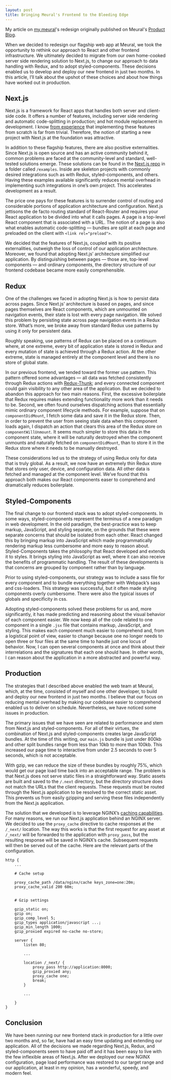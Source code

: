 ```yaml
---
layout: post
title: Bringing Meural's Frontend to the Bleeding Edge
---
```

<div class="message">
My article on <a href="https://my.meural.com">my.meural</a>'s redesign originally published on Meural's <a href="https://medium.com/meural-product-development/bringing-our-frontend-to-the-bleeding-edge-dc81b89f8d14">Product Blog</a>.
</div>

When we decided to redesign our flagship web app at Meural, we took the opportunity to rethink our approach to React and other frontend infrastructure. We ultimately decided to migrate from our own home-cooked server side rendering solution to Next.js, to change our approach to data handling with Redux, and to adopt styled-components. These decisions enabled us to develop and deploy our new frontend in just two months. In this article, I’ll talk about the upshot of these choices and about how things have worked out in production.

## Next.js

Next.js is a framework for React apps that handles both server and client-side code. It offers a number of features, including server side rendering and automatic code-splitting in production; and hot module replacement in development. I know [from experience](https://medium.com/meural-product-development/setting-up-server-side-rendering-with-react-redux-and-django-4d6f4d2fd705) that implementing these features from scratch is far from trivial. Therefore, the notion of starting a new project with Next.js at the foundation was attractive.

In addition to these flagship features, there are also positive externalities. Since Next.js is open source and has an active community behind it, common problems are faced at the community-level and standard, well-tested solutions emerge. These solutions can be found in the [Next.js repo](https://github.com/zeit/next.js/tree/canary/examples) in a folder called `/examples`. Inside are skeleton projects with commonly desired integrations such as with Redux, styled-components, and others. Having these examples available significantly reduces mental overhead in implementing such integrations in one’s own project. This accelerates development as a result.

The price one pays for these features is to surrender control of routing and considerable portions of application architecture and configuration. Next.js jettisons the de facto routing standard of React-Router and requires your React application to be divided into what it calls pages. A page is a top-level React component that is associated with a URL. The notion of a page is also what enables automatic code-splitting — bundles are split at each page and preloaded on the client with `<link rel="preload">`.

We decided that the features of Next.js, coupled with its positive externalities, outweigh the loss of control of our application architecture. Moreover, we found that adopting Next.js’ architecture simplified our application. By distinguishing between pages — those are, top-level components — and ordinary components, the directory structure of our frontend codebase became more easily comprehensible.

## Redux

One of the challenges we faced in adopting Next.js is how to persist data across pages. Since Next.js’ architecture is based on pages, and since pages themselves are React components, which are unmounted on navigation events, their state is lost with every page navigation. We solved this problem by persisting state across page navigation events in a Redux store. What’s more, we broke away from standard Redux use patterns by using it only for persistent data.

Roughly speaking, use patterns of Redux can be placed on a continuum where, at one extreme, every bit of application state is stored in Redux and every mutation of state is achieved through a Redux action. At the other extreme, state is managed entirely at the component level and there is no store of global state.

In our previous frontend, we tended toward the former use pattern. This pattern offered some advantages — all data was fetched consistently through Redux actions with [Redux-Thunk](https://github.com/reduxjs/redux-thunk); and every connected component could gain visibility to any other area of the application. But we decided to abandon this approach for two main reasons. First, the excessive boilerplate that Redux requires makes extending functionality more work than it needs to be. Second, we often found ourselves dispatching actions that essentially mimic ordinary component lifecycle methods. For example, suppose that on `componentDidMount`, I fetch some data and save it in the Redux store. Then, in order to prevent the user from seeing stale data when this component loads again, I dispatch an action that clears this area of the Redux store on `componentWillUnmount`. It seems much simpler to store this data in the component state, where it will be naturally destroyed when the component unmounts and naturally fetched on `componentDidMount`, than to store it in the Redux store where it needs to be manually destroyed.

These considerations led us to the strategy of using Redux only for data that is truly global. As a result, we now have an extremely thin Redux store that stores only user, device, and configuration data. All other data is fetched and managed at the component level. We’ve found that this approach both makes our React components easer to comprehend and dramatically reduces boilerplate.

## Styled-Components

The final change to our frontend stack was to adopt styled-components. In some ways, styled-components represent the terminus of a new paradigm in web development. In the old paradigm, the best-practice was to keep markup, JavaScript, and styling separate, on the grounds that these were separate concerns that should be isolated from each other. React changed this by bringing markup into JavaScript which made programmatically rendering markup less cumbersome and more easy to reason about. Styled-Components takes the philosophy that React developed and extends it to styles. It brings styling into JavaScript as well, where it can also receive the benefits of programmatic handling. The result of these developments is that concerns are grouped by component rather than by language.

Prior to using styled-components, our strategy was to include a sass file for every component and to bundle everything together with Webpack’s sass and css-loaders. This strategy was successful, but it often made styling components overly cumbersome. There were also the typical issues of globals and specificity in css.

Adopting styled-components solved these problems for us and, more significantly, it has made predicting and reasoning about the visual behavior of each component easier. We now keep all of the code related to one component in a single `.jsx` file that contains markup, JavaScript, and styling. This makes each component much easier to comprehend and, from a logistical point of view, easier to change because one no longer needs to open three or four files at the same time to handle just one locus of behavior. Now, I can open several components at once and think about their interrelations and the signatures that each one should have. In other words, I can reason about the application in a more abstracted and powerful way.

## Production

The strategies that I described above enabled the web team at Meural, which, at the time, consisted of myself and one other developer, to build and deploy our new frontend in just two months. I believe that our focus on reducing mental overhead by making our codebase easier to comprehend enabled us to deliver on schedule. Nevertheless, we have noticed some issues in production.

The primary issues that we have seen are related to performance and stem from Next.js and styled-components. For all of their virtues, the combination of Next.js and styled-components creates large JavaScript bundles. At the time of this writing, our `main.js` bundle is just under 800kb and other split bundles range from less than 10kb to more than 100kb. This increased our page time to interactive from under 2.5 seconds to over 5 seconds, which is not acceptable.

With gzip, we can reduce the size of these bundles by roughly 75%, which would get our page load time back into an acceptable range. The problem is that Next.js does not serve static files in a straightforward way. Static assets are built and saved to the `/.next` directory, but the directory structure does not match the URLs that the client requests. These requests must be routed through the Next.js application to be resolved to the correct static asset. This prevents us from easily gzipping and serving these files independently from the Next.js application.

The solution that we developed is to leverage NGINX’s [caching capabilities](http://nginx.org/en/docs/http/ngx_http_proxy_module.html#proxy_cache). For many reasons, we run our Next.js application behind an NGINX server. We decided to use the `proxy_cache` directive to cache responses at the `/_next/` location. The way this works is that the first request for any asset at `/_next/` will be forwarded to the application with `proxy_pass`, but the resulting response will be saved in NGINX’s cache. Subsequent requests will then be served out of the cache. Here are the relevant parts of the configuration.

```
http {
    ...

    # Cache setup

    proxy_cache_path /data/nginx/cache keys_zone=one:20m; 
    proxy_cache_valid 200 60m;


    # Gzip settings

    gzip_static on;
    gzip on;
    gzip_comp_level 5;
    gzip_types application/javascript ...;
    gzip_min_length 1000;
    gzip_proxied expired no-cache no-store;

    server {
        listen 80;

        ...

        location /_next/ {
            proxy_pass http://application:8000;
            gzip_proxied any;
            proxy_cache one;
            break;
        }

        ...

    }
}
```

## Conclusion

We have been running our new frontend stack in production for a little over two months and, so far, have had an easy time updating and extending our application. All of the decisions we made regarding Next.js, Redux, and styled-components seem to have paid off and it has been easy to live with the few inflexible areas of Next.js. After we deployed our new NGINX configuration, page load performance was restored to our target range and our application, at least in my opinion, has a wonderful, speedy, and modern feel.


